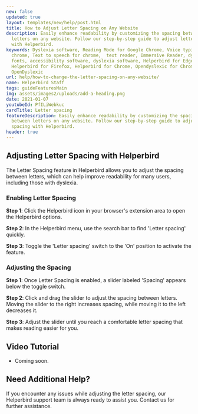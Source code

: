 ```yaml
---
new: false
updated: true
layout: templates/new/help/post.html
title: How to Adjust Letter Spacing on Any Website
description: Easily enhance readability by customizing the spacing between
  letters on any website. Follow our step-by-step guide to adjust letter spacing
  with Helperbird.
keywords: Dyslexia software, Reading Mode for Google Chrome, Voice typing for
  chrome, Text to speech for chrome,  text reader, Immersive Reader, dyslexia
  fonts, accessibility software, dyslexia software, Helperbird for Edge,
  Helperbird for Firefox, Helperbird for Chrome, Opendyslexic for Chrome,
  OpenDyslexic
url: help/how-to-change-the-letter-spacing-on-any-website/
name: Helperbird Staff
tags: guideFeaturesMain
img: assets/images2/uploads/add-a-heading.png
date: 2021-01-07
youtubeId: PfILiWebkuc
cardTitle: Letter spacing
featureDescription: Easily enhance readability by customizing the spacing
  between letters on any website. Follow our step-by-step guide to adjust letter
  spacing with Helperbird.
header: true
---
```



## Adjusting Letter Spacing with Helperbird

The Letter Spacing feature in Helperbird allows you to adjust the spacing between letters, which can help improve readability for many users, including those with dyslexia.

### Enabling Letter Spacing

**Step 1**: Click the Helperbird icon in your browser's extension area to open the Helperbird options.

**Step 2**: In the Helperbird menu, use the search bar to find 'Letter spacing' quickly.

**Step 3**: Toggle the 'Letter spacing' switch to the 'On' position to activate the feature.

### Adjusting the Spacing

**Step 1**: Once Letter Spacing is enabled, a slider labeled 'Spacing' appears below the toggle switch.

**Step 2**: Click and drag the slider to adjust the spacing between letters. Moving the slider to the right increases spacing, while moving it to the left decreases it.

**Step 3**: Adjust the slider until you reach a comfortable letter spacing that makes reading easier for you.


## Video Tutorial

- Coming soon.

## Need Additional Help?

If you encounter any issues while adjusting the letter spacing, our Helperbird support team is always ready to assist you. Contact us for further assistance.
